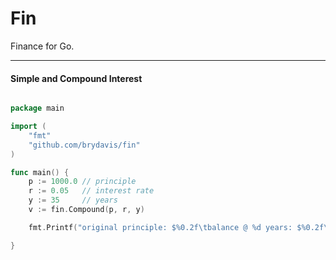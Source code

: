 # Fin

Finance for Go.

---
#### Simple and Compound Interest

```go 

package main

import (
	"fmt"
	"github.com/brydavis/fin"
)

func main() {
	p := 1000.0 // principle
	r := 0.05   // interest rate
	y := 35     // years
	v := fin.Compound(p, r, y)

	fmt.Printf("original principle: $%0.2f\tbalance @ %d years: $%0.2f\n", p, y, v) // 5516.015368

}



```
